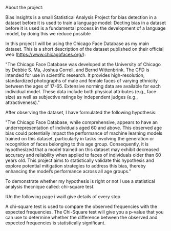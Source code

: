 About the project:

Bias Insights is a small Statistical Analysis Project for bias detection in a dataset before it is used to train a language model:
Decting bias in a dataset before it is used is a fundamental process in the development of a language model, by doing this we reduce possible 

In this project I will be using the Chicago Face Database as my main dataset. 
This is a short description of the dataset published on their official web (https://www.chicagofaces.org/):

"The Chicago Face Database was developed at the University of Chicago by Debbie S. Ma, Joshua Correll, and Bernd Wittenbrink. The CFD is intended for use in scientific research. It provides high-resolution, standardized photographs of male and female faces of varying ethnicity between the ages of 17-65. Extensive norming data are available for each individual model. These data include both physical attributes (e.g., face size) as well as subjective ratings by independent judges (e.g., attractiveness)."

After observing the dataset, I have formulated the following hypothesis:

"The Chicago Face Database, while comprehensive, appears to have an underrepresentation of individuals aged 60 and above. This observed age bias could potentially impact the performance of machine learning models trained on this dataset, particularly in tasks involving the generation or recognition of faces belonging to this age group. Consequently, it is hypothesized that a model trained on this dataset may exhibit decreased accuracy and reliability when applied to faces of individuals older than 60 years old. This project aims to statistically validate this hypothesis and explore potential mitigation strategies to address this bias, thereby enhancing the model’s performance across all age groups."


To demonstrate whether my hypothesis is right or not I use a statistical analysis thecnique called: chi-square test.

IUn the following page i waill give details of every step

A chi-square test is used to compare the observed frequencies with the expected frequencies. The Chi-Square test will give you a p-value that you can use to determine whether the difference between the observed and expected frequencies is statistically significant.
